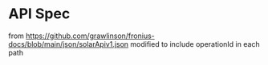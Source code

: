 # API Spec

from <https://github.com/grawlinson/fronius-docs/blob/main/json/solarApiv1.json>
modified to include operationId in each path
